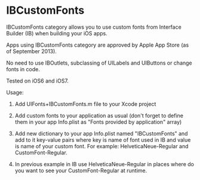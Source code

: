 IBCustomFonts
=============

IBCustomFonts category allows you to use custom fonts from Interface Builder (IB) when building your iOS apps.

Apps using IBCustomFonts category are approved by Apple App Store (as of September 2013).

No need to use IBOutlets, subclassing of UILabels and UIButtons or change fonts in code.

Tested on iOS6 and iOS7.
    
Usage:

1) Add UIFonts+IBCustomFonts.m file to your Xcode project

2) Add custom fonts to your application as usual (don't forget to define them in your app Info.plist as "Fonts provided by application" array)

3) Add new dictionary to your app Info.plist named "IBCustomFonts" and add to it key-value pairs where key is name of font used in IB and value is name of your custom font.
    For example: HelveticaNeue-Regular and CustomFont-Regular.
    
4) In previous example in IB use HelveticaNeue-Regular in places where do you want to see your CustomFont-Regular at runtime.
